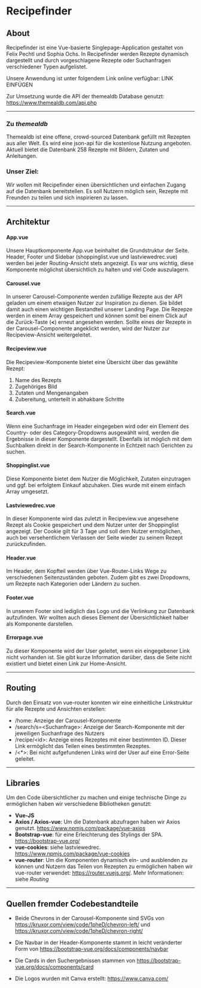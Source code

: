 # **Recipefinder**

## About

Recipefinder ist eine Vue-basierte Singlepage-Application gestaltet von Felix Pechtl und Sophia Ochs. In Recipefinder werden Rezepte dynamisch dargestellt und durch vorgeschlagene Rezepte oder Suchanfragen verschiedener Typen aufgelistet.

Unsere Anwendung ist unter folgendem Link online verfügbar: LINK EINFÜGEN

Zur Umsetzung wurde die API der themealdb Database genutzt:
https://www.themealdb.com/api.php

---

### Zu _themealdb_
Themealdb ist eine offene, crowd-sourced Datenbank gefüllt mit Rezepten aus aller Welt. Es wird eine json-api für die kostenlose Nutzung angeboten. Aktuell bietet die Datenbank 258 Rezepte mit Bildern, Zutaten und Anleitungen. 

### Unser Ziel:
Wir wollen mit Recipefinder einen übersichtlichen und einfachen Zugang auf die Datenbank bereitstellen. Es soll Nutzern möglich sein, Rezepte mit Freunden zu teilen und sich inspirieren zu lassen.

---
## Architektur
#### App.vue

Unsere Hauptkomponente App.vue beinhaltet die Grundstruktur der Seite. Header, Footer und Sidebar (shoppinglist.vue und lastviewedrec.vue) werden bei jeder Routing-Ansicht stets angezeigt. Es war uns wichtig, diese Komponente möglichst übersichtlich zu halten und viel Code auszulagern.

#### Carousel.vue

In unserer Carousel-Componente werden zufällige Rezepte aus der API geladen um einem etwaigen Nutzer zur Inspiration zu dienen. Sie bildet damit auch einen wichtigen Bestandteil unserer Landing Page.
Die Rezepze werden in einem Array gespeichert und können somit bei einem Click auf die Zurück-Taste (**<**) erneut angesehen werden.
Sollte eines der Rezepte in der Carousel-Componente angeklickt werden, wird der Nutzer zur Recipeview-Ansicht weitergeleitet.

#### Recipeview.vue

Die Recipeview-Komponente bietet eine Übersicht über das gewählte Rezept:

1. Name des Rezepts
2. Zugehöriges Bild
3. Zutaten und Mengenangaben
4. Zubereitung, unterteilt in abhakbare Schritte

#### Search.vue

Wenn eine Suchanfrage im Header eingegeben wird oder ein Element des Country- oder des Category-Dropdowns ausgewählt wird, werden die Ergebnisse in dieser Komponente dargestellt. Ebenfalls ist möglich mit dem Suchbalken direkt in der Search-Komponente in Echtzeit nach Gerichten zu suchen. 

#### Shoppinglist.vue

Diese Komponente bietet dem Nutzer die Möglichkeit, Zutaten einzutragen und ggf. bei erfolgtem Einkauf abzuhaken. Dies wurde mit einem einfach Array umgesetzt.

#### Lastviewedrec.vue

In dieser Komponente wird das zuletzt in Recipeview.vue angesehene Rezept als Cookie gespeichert und dem Nutzer unter der Shoppinglist angezeigt. Der Cookie gilt für 3 Tage und soll dem Nutzer ermöglichen, auch bei versehentlichem Verlassen der Seite wieder zu seinem Rezept zurückzufinden. 

#### Header.vue

Im Header, dem Kopfteil werden über Vue-Router-Links Wege zu verschiedenen Seitenzuständen geboten. Zudem gibt es zwei Dropdowns, um Rezepte nach Kategorien oder Ländern zu suchen.

#### Footer.vue

In unserem Footer sind lediglich das Logo und die Verlinkung zur Datenbank aufzufinden. Wir wollten auch dieses Element der Übersichtlichkeit halber als Komponente darstellen.

#### Errorpage.vue

Zu dieser Komponente wird der User geleitet, wenn ein eingegebener Link nicht vorhanden ist. Sie gibt kurze Information darüber, dass die Seite nicht existiert und bietet einen Link zur Home-Ansicht.

---
## Routing

Durch den Einsatz von vue-router konnten wir eine einheitliche Linkstruktur für alle Rezepte und Ansichten erstellen: 
 - /home: Anzeige der Carousel-Komponente
 - /search/s=\<Suchanfrage>: Anzeige der Search-Komponente mit der jeweiligen Suchanfrage des Nutzers
 - /recipe/\<id>: Anzeige eines Rezeptes mit einer bestimmten ID. Dieser Link ermöglicht das Teilen eines bestimmten Rezeptes. 
 - /<*>: Bei nicht aufgefundenen Links wird der User auf eine Error-Seite geleitet.

---

## Libraries 

Um den Code übersichtlicher zu machen und einige technische Dinge zu ermöglichen haben wir verschiedene Bibliotheken genutzt:
 - **Vue-JS** 
 - **Axios / Axios-vue**: Um die Datenbank abzufragen haben wir Axios genutzt. 
    https://www.npmjs.com/package/vue-axios
 - **Bootstrap-vue**: für eine Erleichterung des Stylings der SPA. 
    https://bootstrap-vue.org/
 - **vue-cookies**: siehe lastviewedrec. https://www.npmjs.com/package/vue-cookies
 - **vue-router**: Um die Komponenten dynamisch ein- und ausblenden zu können und Nutzern das Teilen von Rezepten zu ermöglichen haben wir vue-router verwendet: https://router.vuejs.org/. Mehr Informationen: siehe _Routing_

---

## Quellen fremder Codebestandteile

- Beide Chevrons in der Carousel-Komponente sind SVGs von https://kruxor.com/view/code/1pheD/chevron-left/  und https://kruxor.com/view/code/1pheD/chevron-right/
- Die Navbar in der Header-Komponente stammt in leicht veränderter Form von https://bootstrap-vue.org/docs/components/navbar
- Die Cards in den Suchergebnissen stammen von https://bootstrap-vue.org/docs/components/card

- Die Logos wurden mit Canva erstellt: https://www.canva.com/



